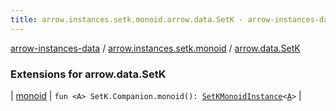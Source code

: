 ```yaml
---
title: arrow.instances.setk.monoid.arrow.data.SetK - arrow-instances-data
---
```


[arrow-instances-data](../../index.html) / [arrow.instances.setk.monoid](../index.html) / [arrow.data.SetK](./index.html)

### Extensions for arrow.data.SetK

| [monoid](monoid.html) | `fun <A> SetK.Companion.monoid(): `[`SetKMonoidInstance`](../../arrow.instances/-set-k-monoid-instance/index.html)`<`[`A`](monoid.html#A)`>` |

